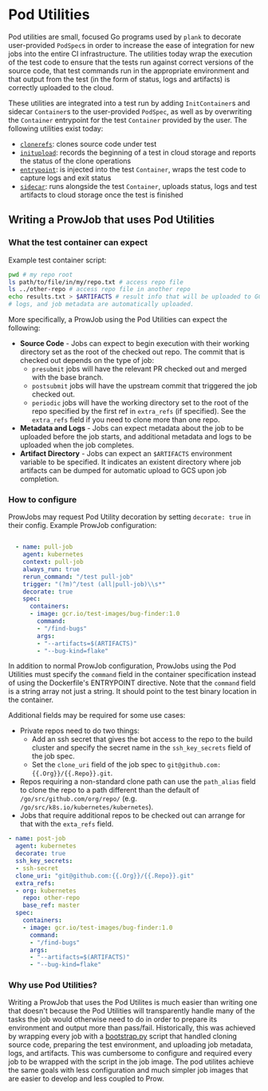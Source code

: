 # Pod Utilities

Pod utilities are small, focused Go programs used by `plank` to decorate user-provided `PodSpec`s
in order to increase the ease of integration for new jobs into the entire CI infrastructure. The
utilities today wrap the execution of the test code to ensure that the tests run against correct
versions of the source code, that test commands run in the appropriate environment and that output
from the test (in the form of status, logs and artifacts) is correctly uploaded to the cloud.

These utilities are integrated into a test run by adding `InitContainer`s and sidecar `Container`s
to the user-provided `PodSpec`, as well as by overwriting the `Container` entrypoint for the test
`Container` provided by the user. The following utilities exist today:

 - [`clonerefs`](./cmd/clonerefs/README.md): clones source code under test
 - [`initupload`](./cmd/initupload/README.md): records the beginning of a test in cloud storage
   and reports the status of the clone operations
 - [`entrypoint`](./cmd/entrypoint/README.md): is injected into the test `Container`, wraps the
   test code to capture logs and exit status
 - [`sidecar`](./cmd/sidecar/README.md): runs alongside the test `Container`, uploads status, logs
   and test artifacts to cloud storage once the test is finished

## Writing a ProwJob that uses Pod Utilities

### What the test container can expect

Example test container script:
```bash
pwd # my repo root
ls path/to/file/in/my/repo.txt # access repo file
ls ../other-repo # access repo file in another repo
echo results.txt > $ARTIFACTS # result info that will be uploaded to GCS.
# logs, and job metadata are automatically uploaded.
```

More specifically, a ProwJob using the Pod Utilities can expect the following:
- **Source Code** - Jobs can expect to begin execution with their working
directory set as the root of the checked out repo. The commit that is checked
out depends on the type of job:
	- `presubmit` jobs will have the relevant PR checked out and merged with the base branch.
	- `postsubmit` jobs will have the upstream commit that triggered the job checked out.
	- `periodic` jobs will have the working directory set to the root of the repo specified by the first ref in `extra_refs` (if specified).
See the `extra_refs` field if you need to clone more than one repo.
- **Metadata and Logs** - Jobs can expect metadata about the job to be uploaded
before the job starts, and additional metadata and logs to be uploaded when the
job completes.
- **Artifact Directory** - Jobs can expect an `$ARTIFACTS` environment variable
to be specified. It indicates an existent directory where job artifacts can be
dumped for automatic upload to GCS upon job completion.

### How to configure

ProwJobs may request Pod Utility decoration by setting `decorate: true` in their config.
Example ProwJob configuration:
```yaml

  - name: pull-job
    agent: kubernetes
    context: pull-job
    always_run: true
    rerun_command: "/test pull-job"
    trigger: "(?m)^/test (all|pull-job)\\s*"
    decorate: true
    spec:
      containers:
      - image: gcr.io/test-images/bug-finder:1.0
        command:
        - "/find-bugs"
        args:
        - "--artifacts=$(ARTIFACTS)"
        - "--bug-kind=flake"
```

In addition to normal ProwJob configuration, ProwJobs using the Pod Utilities
must specify the `command` field in the container specification instead of using
the Dockerfile's ENTRYPOINT directive. Note that the `command` field is a string
array not just a string. It should point to the test binary location in the container.

Additional fields may be required for some use cases:
- Private repos need to do two things:
	- Add an ssh secret that gives the bot access to the repo to the build cluster
	and specify the secret name in the `ssh_key_secrets` field of the job spec.
	- Set the `clone_uri` field of the job spec to `git@github.com:{{.Org}}/{{.Repo}}.git`.
- Repos requiring a non-standard clone path can use the `path_alias` field
to clone the repo to a path different than the default of `/go/src/github.com/org/repo/` (e.g. `/go/src/k8s.io/kubernetes/kubernetes`).
- Jobs that require additional repos to be checked out can arrange for that with
the `exta_refs` field.

```yaml
- name: post-job
  agent: kubernetes
  decorate: true
  ssh_key_secrets:
  - ssh-secret
  clone_uri: "git@github.com:{{.Org}}/{{.Repo}}.git"
  extra_refs:
  - org: kubernetes
    repo: other-repo
    base_ref: master
  spec:
    containers:
    - image: gcr.io/test-images/bug-finder:1.0
      command:
      - "/find-bugs"
      args:
      - "--artifacts=$(ARTIFACTS)"
      - "--bug-kind=flake"

```

### Why use Pod Utilities?

Writing a ProwJob that uses the Pod Utilites is much easier than writing one
that doesn't because the Pod Utilities will transparently handle many of the
tasks the job would otherwise need to do in order to prepare its environment
and output more than pass/fail. Historically, this was achieved by wrapping
every job with a [bootstrap.py](jenkins/bootstrap.py) script that handled cloning
source code, preparing the test environment, and uploading job metadata, logs,
and artifacts. This was cumbersome to configure and required every job to be
wrapped with the script in the job image. The pod utilites achieve the same goals
with less configuration and much simpler job images that are easier to develop
and less coupled to Prow.